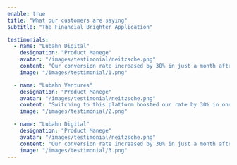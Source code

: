 ```yaml
---
enable: true
title: "What our customers are saying"
subtitle: "The Financial Brighter Application"

testimonials:
  - name: "Lubahn Digital"
    designation: "Product Manege"
    avatar: "/images/testimonial/neitzsche.png"
    content: "Our conversion rate increased by 30% in just a month after switching to this platform. The automated follow-ups have saved us so much time"
    image: "/images/testimonial/1.png"

  - name: "Lubahn Ventures"
    designation: "Product Manege"
    avatar: "/images/testimonial/neitzsche.png"
    content: "Switching to this platform boosted our rate by 30% in one month, and automated follow-ups significantly reduced our time manual tasks."
    image: "/images/testimonial/2.png"

  - name: "Lubahn Digital"
    designation: "Product Manege"
    avatar: "/images/testimonial/neitzsche.png"
    content: "Our conversion rate increased by 30% in just a month after switching to this platform. The automated follow-ups have saved us so much time"
    image: "/images/testimonial/3.png"
---
```

